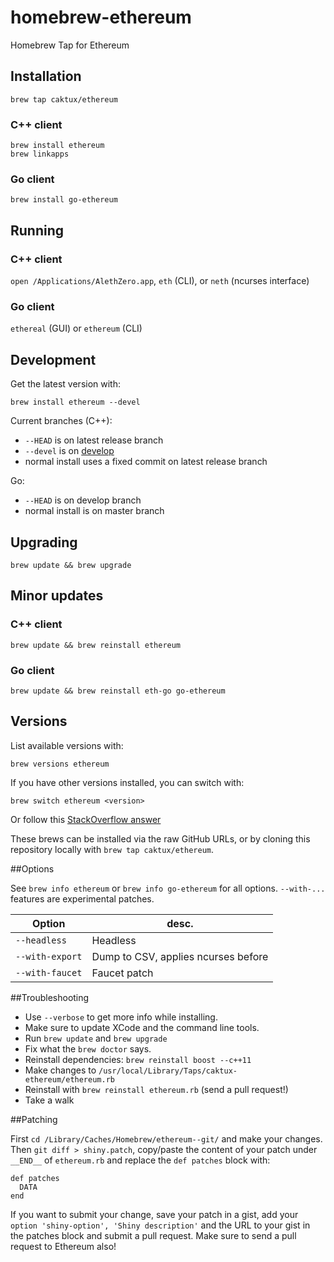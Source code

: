 homebrew-ethereum
=================

Homebrew Tap for Ethereum

## Installation

```
brew tap caktux/ethereum
```

### C++ client
```
brew install ethereum
brew linkapps
```

### Go client
```
brew install go-ethereum
```

## Running

### C++ client
`open /Applications/AlethZero.app`, `eth` (CLI), or `neth` (ncurses interface)

### Go client
`ethereal` (GUI) or `ethereum` (CLI)


## Development
Get the latest version with:
```
brew install ethereum --devel
```

Current branches (C++):
* `--HEAD` is on latest release branch
* `--devel` is on [develop](https://github.com/ethereum/cpp-ethereum/commits/develop)
* normal install uses a fixed commit on latest release branch

Go:
* `--HEAD` is on develop branch
* normal install is on master branch


## Upgrading

```
brew update && brew upgrade
```

## Minor updates

### C++ client
```
brew update && brew reinstall ethereum
```

### Go client
```
brew update && brew reinstall eth-go go-ethereum
```

## Versions
List available versions with:
```
brew versions ethereum
```

If you have other versions installed, you can switch with:
```
brew switch ethereum <version>
```
Or follow this [StackOverflow answer](http://stackoverflow.com/a/9832084/2639784)

These brews can be installed via the raw GitHub URLs, or by cloning this
repository locally with `brew tap caktux/ethereum`.

##Options

See `brew info ethereum` or `brew info go-ethereum` for all options. `--with-...` features are experimental patches.

Option           | desc.
-----------------|---------
`--headless`     | Headless
`--with-export`  | Dump to CSV, applies ncurses before
`--with-faucet`  | Faucet patch

##Troubleshooting

* Use `--verbose` to get more info while installing.
* Make sure to update XCode and the command line tools.
* Run `brew update` and `brew upgrade`
* Fix what the `brew doctor` says.
* Reinstall dependencies: `brew reinstall boost --c++11`
* Make changes to `/usr/local/Library/Taps/caktux-ethereum/ethereum.rb`
* Reinstall with `brew reinstall ethereum.rb` (send a pull request!)
* Take a walk

##Patching

First `cd /Library/Caches/Homebrew/ethereum--git/` and make your changes. Then `git diff > shiny.patch`, copy/paste the content of your patch under `__END__` of `ethereum.rb` and replace the `def patches` block with:

```
def patches
  DATA
end
```

If you want to submit your change, save your patch in a gist, add your `option 'shiny-option', 'Shiny description'` and the URL to your gist in the patches block and submit a pull request. Make sure to send a pull request to Ethereum also!
